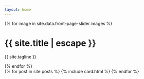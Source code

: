 ```yaml
---
layout: home
---
```


<!-- Hero Slider -->
<div id="hero-carousel" class="carousel slide" data-ride="carousel" data-pause="false" data-interval="7000">
    <div class="carousel-inner">
    {% for image in site.data.front-page-slider.images %}
    <div class="carousel-item {% if forloop.index == 1 %} active{% endif %}">
        <div class="hero lazyload" data-bg="{{ site.url }}{{ site.baseurl }}/assets/img/slider/{{ image.file }}.jpg">
        <div class="hero__wrap">
            <h1 class="hero__title">{{ site.title | escape }}</h1>
            <p class="hero__meta">{{ site.tagline }}</p>
        </div>
        </div>        
    </div>
    {% endfor %}
    </div>
</div>

<!-- Main content   -->
<main class="site__content">
    <section class="blog">
    <div class="container">
        <div class="post-list" itemscope="" itemtype="http://schema.org/Blog">
        {% for post in site.posts %}
            {% include card.html %}
        {% endfor %}
        <!-- {% include pagination.html %} -->
        </div>
    </div>
    </section>
</main>